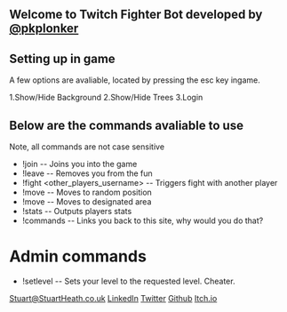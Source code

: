 ## Welcome to Twitch Fighter Bot developed by [@pkplonker](https://github.com/pkplonker/)

## Setting up in game

A few options are avaliable, located by pressing the esc key ingame.

1.Show/Hide Background
2.Show/Hide Trees
3.Login


## Below are the commands avaliable to use

Note, all commands are not case sensitive

* !join -- Joins you into the game
* !leave -- Removes you from the fun
* !fight <other_players_username>  -- Triggers fight with another player
* !move -- Moves to random position
* !move <number> -- Moves to designated area
* !stats -- Outputs players stats
* !commands -- Links you back to this site, why would you do that?
  
  
# Admin commands

* !setlevel <number> -- Sets your level to the requested level. Cheater.

  
  
  
  
  
 [Stuart@StuartHeath.co.uk](https://stuart@stuartheath.co.uk/) [LinkedIn](/www.linkedin.com/in/stuartheath1/) [Twitter](https://twitter.com/pkplonker) [Github](https://github.com/pkplonker/) [Itch.io](https://stuartheath.itch.io/)
